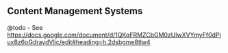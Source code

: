 Content Management Systems
--------------------------

@todo - See https://docs.google.com/document/d/1QKqFRMZCbGM0zUlwXVYmyFf0dPjux8z6oGdraydVlic/edit#heading=h.2dsbgme8tlw4
